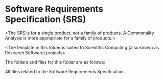 # Software Requirements Specification (SRS)

<The SRS is for a single product, not a family of products. A Commonality Analysis is
more appropriate for a family of products.>

<The template in this folder is suited to Scientific Computing (also known as 
Research Software) projects>

The folders and files for this folder are as follows:

All files related to the Software Requirements Specification.

